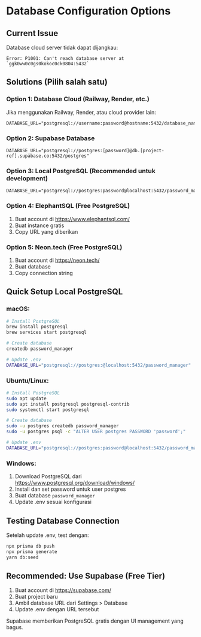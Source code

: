 # Database Configuration Options

## Current Issue
Database cloud server tidak dapat dijangkau:
```
Error: P1001: Can't reach database server at `ggk0ww0c0gs0kokoc0ck0804:5432`
```

## Solutions (Pilih salah satu)

### Option 1: Database Cloud (Railway, Render, etc.)
Jika menggunakan Railway, Render, atau cloud provider lain:
```env
DATABASE_URL="postgresql://username:password@hostname:5432/database_name"
```

### Option 2: Supabase Database
```env
DATABASE_URL="postgresql://postgres:[password]@db.[project-ref].supabase.co:5432/postgres"
```

### Option 3: Local PostgreSQL (Recommended untuk development)
```env
DATABASE_URL="postgresql://postgres:password@localhost:5432/password_manager"
```

### Option 4: ElephantSQL (Free PostgreSQL)
1. Buat account di https://www.elephantsql.com/
2. Buat instance gratis
3. Copy URL yang diberikan

### Option 5: Neon.tech (Free PostgreSQL)
1. Buat account di https://neon.tech/
2. Buat database
3. Copy connection string

## Quick Setup Local PostgreSQL

### macOS:
```bash
# Install PostgreSQL
brew install postgresql
brew services start postgresql

# Create database
createdb password_manager

# Update .env
DATABASE_URL="postgresql://postgres:@localhost:5432/password_manager"
```

### Ubuntu/Linux:
```bash
# Install PostgreSQL
sudo apt update
sudo apt install postgresql postgresql-contrib
sudo systemctl start postgresql

# Create database
sudo -u postgres createdb password_manager
sudo -u postgres psql -c "ALTER USER postgres PASSWORD 'password';"

# Update .env
DATABASE_URL="postgresql://postgres:password@localhost:5432/password_manager"
```

### Windows:
1. Download PostgreSQL dari https://www.postgresql.org/download/windows/
2. Install dan set password untuk user postgres
3. Buat database `password_manager`
4. Update .env sesuai konfigurasi

## Testing Database Connection

Setelah update .env, test dengan:
```bash
npx prisma db push
npx prisma generate
yarn db:seed
```

## Recommended: Use Supabase (Free Tier)

1. Buat account di https://supabase.com/
2. Buat project baru
3. Ambil database URL dari Settings > Database
4. Update .env dengan URL tersebut

Supabase memberikan PostgreSQL gratis dengan UI management yang bagus.
